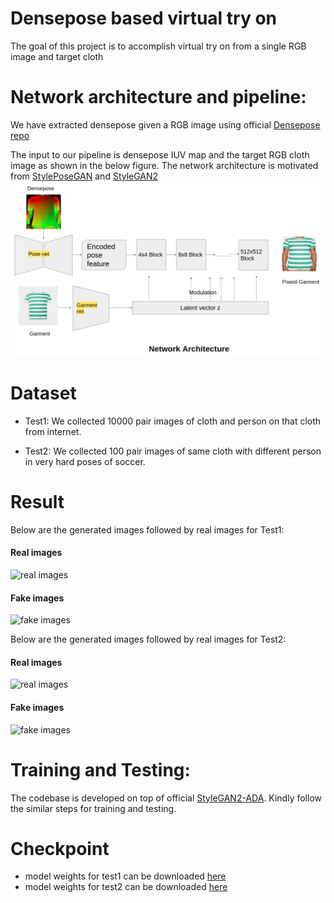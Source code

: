 # Densepose based virtual try on

The goal of this project is to accomplish virtual try on from a single RGB image and target cloth

# Network architecture and pipeline:
We have extracted densepose given a RGB image using official [Densepose repo](https://github.com/facebookresearch/detectron2/tree/main/projects/DensePose)

The input to our pipeline is densepose IUV map and the target RGB cloth image as shown in the below figure. The network architecture is motivated from [StylePoseGAN](https://vcai.mpi-inf.mpg.de/projects/Styleposegan/) and [StyleGAN2](http://arxiv.org/abs/1912.04958)
![input-output-pipeline](images/pipeline.png)

# Dataset
- Test1: We collected 10000 pair images of cloth and person on that cloth from internet. 

- Test2: We collected 100 pair images of same cloth with different person in very hard poses of soccer.

# Result
Below are the generated images followed by real images for Test1:
#### Real images
![real images](images/reals_test1.png)
#### Fake images
![fake images](images/fakes_test1.png)

Below are the generated images followed by real images for Test2:
#### Real images
![real images](images/reals_test2.png)
#### Fake images
![fake images](images/fakes_test2.png)

# Training and Testing:
The codebase is developed on top of official [StyleGAN2-ADA](https://github.com/NVlabs/stylegan2-ada-pytorch). Kindly follow the similar steps for training and testing.

# Checkpoint
- model weights for test1 can be downloaded [here](checkpoints/final_test1.pkl)
- model weights for test2 can be downloaded [here](checkpoints/final_test2.pkl)








